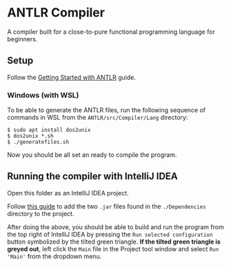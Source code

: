 # ANTLR Compiler
A compiler built for a close-to-pure functional programming language for beginners.
## Setup
Follow the [Getting Started with ANTLR](https://github.com/antlr/antlr4/blob/master/doc/getting-started.md) guide.
### Windows (with WSL)
To be able to generate the ANTLR files, run the following sequence of commands in WSL from the `ANTLR/src/Compiler/Lang` directory:

```
$ sudo apt install dos2unix 
$ dos2unix *.sh
$ ./generatefiles.sh
```

Now you should be all set an ready to compile the program.

## Running the compiler with IntelliJ IDEA
Open this folder as an IntelliJ IDEA project.

Follow [this guide](https://stackoverflow.com/a/1051705/12545726) to add the two `.jar` files found in the `./Dependencies` directory to the project.

After doing the above, you should be able to build and run the program from the top right of IntelliJ IDEA by pressing the `Run selected configuration` button symbolized by the tilted green triangle. **If the tilted green triangle is greyed out**, left click the `Main` file in the Project tool window and select `Run 'Main'` from the dropdown menu. 